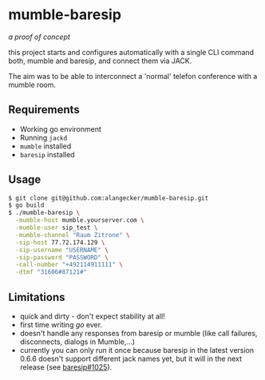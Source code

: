 # mumble-baresip
_a proof of concept_

this project starts and configures automatically with a single CLI command both, mumble and baresip, and connect them via JACK.

The aim was to be able to interconnect a 'normal' telefon conference with a mumble room.

## Requirements
- Working go environment
- Running `jackd`
- `mumble` installed
- `baresip` installed

## Usage
```bash
$ git clone git@github.com:alangecker/mumble-baresip.git
$ go build
$ ./mumble-baresip \
  -mumble-host mumble.yourserver.com \
  -mumble-user sip_test \
  -mumble-channel "Raum Zitrone" \
  -sip-host 77.72.174.129 \
  -sip-username "USERNAME" \
  -sip-password "PASSWORD" \
  -call-number "+492114911111" \
  -dtmf "31606#87121#"
```

## Limitations
- quick and dirty - don't expect stability at all!
- first time writing _go_ ever.
- doesn't handle any responses from baresip or mumble (like call failures, disconnects, dialogs in Mumble,...)
- currently you can only run it once because baresip in the latest version 0.6.6 doesn't support different jack names yet, but it will in the next release (see [baresip#1025](https://github.com/baresip/baresip/pull/1025)).
